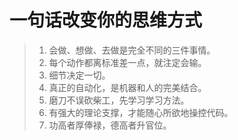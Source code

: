 # 一句话改变你的思维方式

> 1. 会做、想做、去做是完全不同的三件事情。
> 2. 每个动作都离标准差一点，就注定会输。
> 3. 细节决定一切。
> 4. 真正的自动化，是机器和人的完美结合。
> 5. 磨刀不误砍柴工，先学习学习方法。
> 6. 有强大的理论支撑，才能随心所欲地操控代码。
> 7. 功高者厚俸禄，德高者升官位。

